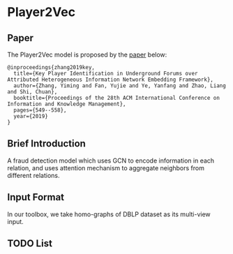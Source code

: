 
# Player2Vec

## Paper
The Player2Vec model is proposed by the [paper](http://mason.gmu.edu/~lzhao9/materials/papers/lp0110-zhangA.pdf) below:
```
@inproceedings{zhang2019key,
  title={Key Player Identification in Underground Forums over Attributed Heterogeneous Information Network Embedding Framework},
  author={Zhang, Yiming and Fan, Yujie and Ye, Yanfang and Zhao, Liang and Shi, Chuan},
  booktitle={Proceedings of the 28th ACM International Conference on Information and Knowledge Management},
  pages={549--558},
  year={2019}
}
```


## Brief Introduction

A fraud detection model which uses GCN to encode information in each relation, and uses attention mechanism to aggregate neighbors from different relations. 

## Input Format

In our toolbox, we take homo-graphs of DBLP dataset as its multi-view input.

## TODO List

